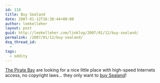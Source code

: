 ```yaml
---
id: 118
title: Buy Sealand
date: 2007-01-12T16:38:44+00:00
author: leekelleher
layout: post
guid: http://leekelleher.com/linklog/2007/01/12/buy-sealand/
permalink: /2007/01/12/buy-sealand/
dsq_thread_id:
  - 
tags:
  - oddity
---
```

[The Pirate Bay](http://thepiratebay.org/) are looking for a nice little place with high-speed Internets access, no copyright laws&#8230; they only want to [buy Sealand](http://buysealand.com/?p=3)!